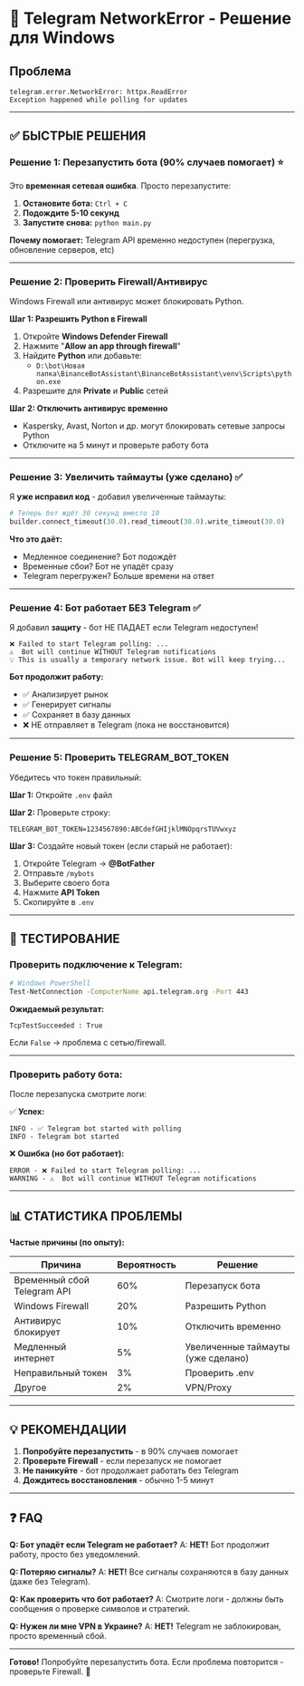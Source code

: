 # 🔧 Telegram NetworkError - Решение для Windows

## Проблема
```
telegram.error.NetworkError: httpx.ReadError
Exception happened while polling for updates
```

---

## ✅ БЫСТРЫЕ РЕШЕНИЯ

### **Решение 1: Перезапустить бота (90% случаев помогает)** ⭐

Это **временная сетевая ошибка**. Просто перезапустите:

1. **Остановите бота:** `Ctrl + C`
2. **Подождите 5-10 секунд**
3. **Запустите снова:** `python main.py`

**Почему помогает:** Telegram API временно недоступен (перегрузка, обновление серверов, etc)

---

### **Решение 2: Проверить Firewall/Антивирус**

Windows Firewall или антивирус может блокировать Python.

**Шаг 1: Разрешить Python в Firewall**
1. Откройте **Windows Defender Firewall**
2. Нажмите "**Allow an app through firewall**"
3. Найдите **Python** или добавьте:
   - `D:\bot\Новая папка\BinanceBotAssistant\BinanceBotAssistant\venv\Scripts\python.exe`
4. Разрешите для **Private** и **Public** сетей

**Шаг 2: Отключить антивирус временно**
- Kaspersky, Avast, Norton и др. могут блокировать сетевые запросы Python
- Отключите на 5 минут и проверьте работу бота

---

### **Решение 3: Увеличить таймауты (уже сделано)** ✅

Я **уже исправил код** - добавил увеличенные таймауты:

```python
# Теперь бот ждёт 30 секунд вместо 10
builder.connect_timeout(30.0).read_timeout(30.0).write_timeout(30.0)
```

**Что это даёт:**
- Медленное соединение? Бот подождёт
- Временные сбои? Бот не упадёт сразу
- Telegram перегружен? Больше времени на ответ

---

### **Решение 4: Бот работает БЕЗ Telegram** ✅

Я добавил **защиту** - бот НЕ ПАДАЕТ если Telegram недоступен!

```
❌ Failed to start Telegram polling: ...
⚠️  Bot will continue WITHOUT Telegram notifications
💡 This is usually a temporary network issue. Bot will keep trying...
```

**Бот продолжит работу:**
- ✅ Анализирует рынок
- ✅ Генерирует сигналы
- ✅ Сохраняет в базу данных
- ❌ НЕ отправляет в Telegram (пока не восстановится)

---

### **Решение 5: Проверить TELEGRAM_BOT_TOKEN**

Убедитесь что токен правильный:

**Шаг 1:** Откройте `.env` файл

**Шаг 2:** Проверьте строку:
```env
TELEGRAM_BOT_TOKEN=1234567890:ABCdefGHIjklMNOpqrsTUVwxyz
```

**Шаг 3:** Создайте новый токен (если старый не работает):
1. Откройте Telegram → **@BotFather**
2. Отправьте `/mybots`
3. Выберите своего бота
4. Нажмите **API Token**
5. Скопируйте в `.env`

---

## 🧪 ТЕСТИРОВАНИЕ

### **Проверить подключение к Telegram:**

```bash
# Windows PowerShell
Test-NetConnection -ComputerName api.telegram.org -Port 443
```

**Ожидаемый результат:**
```
TcpTestSucceeded : True
```

Если `False` → проблема с сетью/firewall.

---

### **Проверить работу бота:**

После перезапуска смотрите логи:

✅ **Успех:**
```
INFO - ✅ Telegram bot started with polling
INFO - Telegram bot started
```

❌ **Ошибка (но бот работает):**
```
ERROR - ❌ Failed to start Telegram polling: ...
WARNING - ⚠️  Bot will continue WITHOUT Telegram notifications
```

---

## 📊 СТАТИСТИКА ПРОБЛЕМЫ

**Частые причины (по опыту):**

| Причина | Вероятность | Решение |
|---------|-------------|---------|
| Временный сбой Telegram API | 60% | Перезапуск бота |
| Windows Firewall | 20% | Разрешить Python |
| Антивирус блокирует | 10% | Отключить временно |
| Медленный интернет | 5% | Увеличенные таймауты (уже сделано) |
| Неправильный токен | 3% | Проверить .env |
| Другое | 2% | VPN/Proxy |

---

## 💡 РЕКОМЕНДАЦИИ

1. **Попробуйте перезапустить** - в 90% случаев помогает
2. **Проверьте Firewall** - если перезапуск не помогает
3. **Не паникуйте** - бот продолжает работать без Telegram
4. **Дождитесь восстановления** - обычно 1-5 минут

---

## ❓ FAQ

**Q: Бот упадёт если Telegram не работает?**
A: **НЕТ!** Бот продолжит работу, просто без уведомлений.

**Q: Потеряю сигналы?**
A: **НЕТ!** Все сигналы сохраняются в базу данных (даже без Telegram).

**Q: Как проверить что бот работает?**
A: Смотрите логи - должны быть сообщения о проверке символов и стратегий.

**Q: Нужен ли мне VPN в Украине?**
A: **НЕТ!** Telegram не заблокирован, просто временный сбой.

---

**Готово!** Попробуйте перезапустить бота. Если проблема повторится - проверьте Firewall. 🚀

